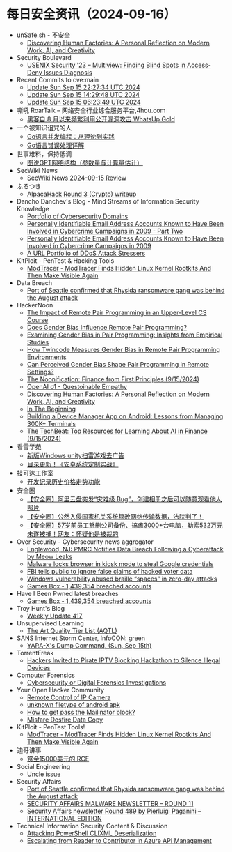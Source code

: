 # 每日安全资讯（2024-09-16）

- unSafe.sh - 不安全
  - [Discovering Human Factories: A Personal Reflection on Modern Work, AI, and Creativity](https://buaq.net/go-262238.html)
- Security Boulevard
  - [USENIX Security ’23 – Multiview: Finding Blind Spots in Access-Deny Issues Diagnosis](https://securityboulevard.com/2024/09/usenix-security-23-multiview-finding-blind-spots-in-access-deny-issues-diagnosis/)
- Recent Commits to cve:main
  - [Update Sun Sep 15 22:27:34 UTC 2024](https://github.com/trickest/cve/commit/b5db0b4d689d4ac951ba34ec4425930dbd060f12)
  - [Update Sun Sep 15 14:29:48 UTC 2024](https://github.com/trickest/cve/commit/0c4447267713ad7676b7b126ab1b569b1ad4e590)
  - [Update Sun Sep 15 06:23:49 UTC 2024](https://github.com/trickest/cve/commit/c829a16b8cd0da616bffcfc7906e0b574360c8b9)
- 嘶吼 RoarTalk – 网络安全行业综合服务平台,4hou.com
  - [黑客自 8 月以来频繁利用公开漏洞攻击 WhatsUp Gold](https://www.4hou.com/posts/GAMy)
- 一个被知识诅咒的人
  - [Go语言并发编程：从理论到实践](https://blog.csdn.net/nokiaguy/article/details/142283322)
  - [Go语言错误处理详解](https://blog.csdn.net/nokiaguy/article/details/142283260)
- 世事难料，保持低调
  - [图说GPT网络结构（参数量与计算量估计）](https://blog.csdn.net/ariesjzj/article/details/142273609)
- SecWiki News
  - [SecWiki News 2024-09-15 Review](http://www.sec-wiki.com/?2024-09-15)
- ふるつき
  - [AlpacaHack Round 3 (Crypto) writeup](https://furutsuki.hatenablog.com/entry/2024/09/15/201136)
- Dancho Danchev's Blog - Mind Streams of Information Security Knowledge
  - [Portfolio of Cybersecurity Domains](https://ddanchev.blogspot.com/2024/09/portfolio-of-cybersecurity-domains.html)
  - [Personally Identifiable Email Address Accounts Known to Have Been Involved in Cybercrime Campaigns in 2009 - Part Two](https://ddanchev.blogspot.com/2024/09/personally-identifiable-email-address_15.html)
  - [Personally Identifiable Email Address Accounts Known to Have Been Involved in Cybercrime Campaigns in 2009](https://ddanchev.blogspot.com/2024/09/personally-identifiable-email-address.html)
  - [A URL Portfolio of DDoS Attack Stressers](https://ddanchev.blogspot.com/2024/09/a-url-portfolio-of-ddos-attack-stressers.html)
- KitPloit - PenTest &amp; Hacking Tools
  - [ModTracer - ModTracer Finds Hidden Linux Kernel Rootkits And Then Make Visible Again](http://www.kitploit.com/2024/09/modtracer-modtracer-finds-hidden-linux.html)
- Data Breach
  - [Port of Seattle confirmed that Rhysida ransomware gang was behind the August attack](https://securityaffairs.com/168412/cyber-crime/port-of-seattle-rhysida-ransomware.html)
- HackerNoon
  - [The Impact of Remote Pair Programming in an Upper-Level CS Course](https://hackernoon.com/the-impact-of-remote-pair-programming-in-an-upper-level-cs-course?source=rss)
  - [Does Gender Bias Influence Remote Pair Programming?](https://hackernoon.com/does-gender-bias-influence-remote-pair-programming?source=rss)
  - [Examining Gender Bias in Pair Programming: Insights from Empirical Studies](https://hackernoon.com/examining-gender-bias-in-pair-programming-insights-from-empirical-studies?source=rss)
  - [How Twincode Measures Gender Bias in Remote Pair Programming Environments](https://hackernoon.com/how-twincode-measures-gender-bias-in-remote-pair-programming-environments?source=rss)
  - [Can Perceived Gender Bias Shape Pair Programming in Remote Settings?](https://hackernoon.com/can-perceived-gender-bias-shape-pair-programming-in-remote-settings?source=rss)
  - [The Noonification: Finance from First Principles (9/15/2024)](https://hackernoon.com/9-15-2024-noonification?source=rss)
  - [OpenAI o1 - Questoinable Empathy](https://hackernoon.com/openai-o1-questoinable-empathy?source=rss)
  - [Discovering Human Factories: A Personal Reflection on Modern Work, AI, and Creativity](https://hackernoon.com/discovering-human-factories-a-personal-reflection-on-modern-work-ai-and-creativity?source=rss)
  - [In The Beginning](https://hackernoon.com/in-the-beginning?source=rss)
  - [Building a Device Manager App on Android: Lessons from Managing 300K+ Terminals](https://hackernoon.com/building-a-device-manager-app-on-android-lessons-from-managing-300k-terminals?source=rss)
  - [The TechBeat: Top Resources for Learning About AI in Finance  (9/15/2024)](https://hackernoon.com/9-15-2024-techbeat?source=rss)
- 看雪学苑
  - [新版Windows unity扫雷游戏去广告](https://mp.weixin.qq.com/s?__biz=MjM5NTc2MDYxMw==&mid=2458573935&idx=1&sn=39fef18d2337580aead23c2ffe1f8e0c&chksm=b18dece586fa65f3c016ac6f4e2bfd578c7acf325a1f0e545c6b8c940673220405226917e363&scene=58&subscene=0#rd)
  - [目录更新！《安卓系统定制实战》](https://mp.weixin.qq.com/s?__biz=MjM5NTc2MDYxMw==&mid=2458573935&idx=2&sn=42fc6fcdad3e8c6f9162043f0e357be6&chksm=b18dece586fa65f39829b694239efb883929cae14bb03466e9696ed09b2536a39bc0031b91a4&scene=58&subscene=0#rd)
- 技可达工作室
  - [开发记录历史价格走势功能](https://mp.weixin.qq.com/s?__biz=MzU3NDY1NTYyOQ==&mid=2247486023&idx=1&sn=c7156c3cd14834361f28a4365b3b321c&chksm=fd2e57a5ca59deb3907fbfffc9258f2f1fb704e32f3308747d0dca5cd3f1db3dfa706d9f7431&scene=58&subscene=0#rd)
- 安全圈
  - [【安全圈】阿里云盘突发“灾难级 Bug”，创建相册之后可以随意观看他人照片](https://mp.weixin.qq.com/s?__biz=MzIzMzE4NDU1OQ==&mid=2652064438&idx=1&sn=f58039733bcbfc7907c6873d36cded83&chksm=f36e66f6c419efe0535b868885aa7a56bd28f17e056a19860381f13d52286d77c7bef6d66f67&scene=58&subscene=0#rd)
  - [【安全圈】公然入侵国家机关系统篡改网络传输数据，法院判了！](https://mp.weixin.qq.com/s?__biz=MzIzMzE4NDU1OQ==&mid=2652064438&idx=2&sn=a3e598d8790286b671037a89c877b5b7&chksm=f36e66f6c419efe02eef7d5e55a96db27cbb4fbe484b306f55b675f49724e292d4579a810bf9&scene=58&subscene=0#rd)
  - [【安全圈】57岁前员工怒删公司备份、搞瘫3000+台电脑，勒索532万元未遂被捕！网友：怀疑他是被裁的](https://mp.weixin.qq.com/s?__biz=MzIzMzE4NDU1OQ==&mid=2652064438&idx=3&sn=437555202148f978ad5399834d57c798&chksm=f36e66f6c419efe00dd8ee70aca196a85b33e51b6e80c08228cc0809448d3628bdddffa8bdf1&scene=58&subscene=0#rd)
- Over Security - Cybersecurity news aggregator
  - [Englewood, NJ: PMRC Notifies Data Breach Following a Cyberattack by Meow Leaks](https://www.suspectfile.com/englewood-nj-pmrc-notifies-data-breach-following-a-cyberattack-by-meow-leaksenglewood-nj-pmrc-notifies-data-breach-following-a-cyberattack-by-meow-leaks/)
  - [Malware locks browser in kiosk mode to steal Google credentials](https://www.bleepingcomputer.com/news/security/malware-locks-browser-in-kiosk-mode-to-steal-google-credentials/)
  - [FBI tells public to ignore false claims of hacked voter data](https://www.bleepingcomputer.com/news/security/fbi-tells-public-to-ignore-false-claims-of-hacked-voter-data/)
  - [Windows vulnerability abused braille “spaces” in zero-day attacks](https://www.bleepingcomputer.com/news/security/windows-vulnerability-abused-braille-spaces-in-zero-day-attacks/)
  - [Games Box - 1,439,354 breached accounts](https://haveibeenpwned.com/PwnedWebsites#GamesBox)
- Have I Been Pwned latest breaches
  - [Games Box - 1,439,354 breached accounts](https://haveibeenpwned.com/PwnedWebsites#GamesBox)
- Troy Hunt's Blog
  - [Weekly Update 417](https://www.troyhunt.com/weekly-update-417/)
- Unsupervised Learning
  - [The Art Quality Tier List (AQTL)](https://danielmiessler.com/p/art-quality-tier-list-aqtl)
- SANS Internet Storm Center, InfoCON: green
  - [YARA-X's Dump Command, (Sun, Sep 15th)](https://isc.sans.edu/diary/rss/31264)
- TorrentFreak
  - [Hackers Invited to Pirate IPTV Blocking Hackathon to Silence Illegal Devices](https://torrentfreak.com/hackers-invited-to-pirate-iptv-blocking-hackathon-to-silence-illegal-devices-240815/)
- Computer Forensics
  - [Cybersecurity or Digital Forensics Investigations](https://www.reddit.com/r/computerforensics/comments/1fhmtcy/cybersecurity_or_digital_forensics_investigations/)
- Your Open Hacker Community
  - [Remote Control of IP Camera](https://www.reddit.com/r/HowToHack/comments/1fhqy8r/remote_control_of_ip_camera/)
  - [unknown filetype of android apk](https://www.reddit.com/r/HowToHack/comments/1fhlscy/unknown_filetype_of_android_apk/)
  - [How to get pass the Mailinator block?](https://www.reddit.com/r/HowToHack/comments/1fhmyz3/how_to_get_pass_the_mailinator_block/)
  - [Misfare Desfire Data Copy](https://www.reddit.com/r/HowToHack/comments/1fhbqw3/misfare_desfire_data_copy/)
- KitPloit - PenTest Tools!
  - [ModTracer - ModTracer Finds Hidden Linux Kernel Rootkits And Then Make Visible Again](http://www.kitploit.com/2024/09/modtracer-modtracer-finds-hidden-linux.html)
- 迪哥讲事
  - [赏金15000美元的 RCE](https://mp.weixin.qq.com/s?__biz=MzIzMTIzNTM0MA==&mid=2247495890&idx=1&sn=b243c56b528e1421f5ff31bca30701b5&chksm=e8a5fab1dfd273a72bd6d2b7f4dc8bb00deb611ecf8179ae1371f2bca1ccf07b175a701daf7b&scene=58&subscene=0#rd)
- Social Engineering
  - [Uncle issue](https://www.reddit.com/r/SocialEngineering/comments/1fh9pp0/uncle_issue/)
- Security Affairs
  - [Port of Seattle confirmed that Rhysida ransomware gang was behind the August attack](https://securityaffairs.com/168412/cyber-crime/port-of-seattle-rhysida-ransomware.html)
  - [SECURITY AFFAIRS MALWARE NEWSLETTER – ROUND 11](https://securityaffairs.com/168406/malware/security-affairs-malware-newsletter-round-11.html)
  - [Security Affairs newsletter Round 489 by Pierluigi Paganini – INTERNATIONAL EDITION](https://securityaffairs.com/168403/breaking-news/security-affairs-newsletter-round-489-by-pierluigi-paganini-international-edition.html)
- Technical Information Security Content & Discussion
  - [Attacking PowerShell CLIXML Deserialization](https://www.reddit.com/r/netsec/comments/1fhh16k/attacking_powershell_clixml_deserialization/)
  - [Escalating from Reader to Contributor in Azure API Management](https://www.reddit.com/r/netsec/comments/1fhg8p9/escalating_from_reader_to_contributor_in_azure/)
